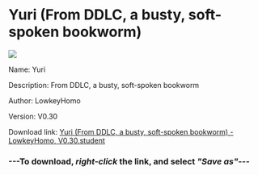 # Yuri (From DDLC, a busty, soft-spoken bookworm)

<img src = "https://raw.githubusercontent.com/Arbiter1223/Daigaku-Gurashi-Custom-Students/master/Students/Files/Yuri%20(From%20DDLC%2C%20a%20busty%2C%20soft-spoken%20bookworm).png">

Name: Yuri

Description: From DDLC, a busty, soft-spoken bookworm

Author: LowkeyHomo

Version: V0.30

Download link: <a href="https://raw.githubusercontent.com/Arbiter1223/Daigaku-Gurashi-Custom-Students/master/Students/Files/Yuri%20(From%20DDLC%2C%20a%20busty%2C%20soft-spoken%20bookworm)%20-%20LowkeyHomo%2C%20V0.30.student">Yuri (From DDLC, a busty, soft-spoken bookworm) - LowkeyHomo, V0.30.student</a>

### ---**To download, _right-click_ the link, and select _"Save as"_**---
